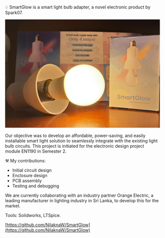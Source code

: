 💡 SmartGlow is a smart light bulb adapter, a novel electronic product by Spark07.

![500 smart glow](https://raw.githubusercontent.com/NilaknaW/NilaknaW.github.io/main/assets/assets/markdown/smartglow.jpeg)

Our objective was to develop an affordable, power-saving, and easily installable smart light solution to seamlessly integrate with the existing light bulb circuits. This project is initiated for the electronic design project module EN1190 in Semester 2.

⚒️ My contributions:
- Initial circuit design
- Enclosure design
- PCB assembly
- Testing and debugging

We are currently collaborating with an industry partner Orange Electric, a leading
 manufacturer in lighting industry in Sri Lanka, to develop this for the market.


Tools: Solidworks, LTSpice.

[https://github.com/NilaknaW/SmartGlow](https://github.com/NilaknaW/SmartGlow)
